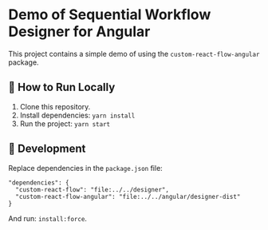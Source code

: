 # Demo of Sequential Workflow Designer for Angular

This project contains a simple demo of using the `custom-react-flow-angular` package.

## 🚀 How to Run Locally

1. Clone this repository.
2. Install dependencies: `yarn install`
3. Run the project: `yarn start`

## 🔨 Development

Replace dependencies in the `package.json` file:

```
"dependencies": {
  "custom-react-flow": "file:../../designer",
  "custom-react-flow-angular": "file:../../angular/designer-dist"
}
```

And run: `install:force`.
